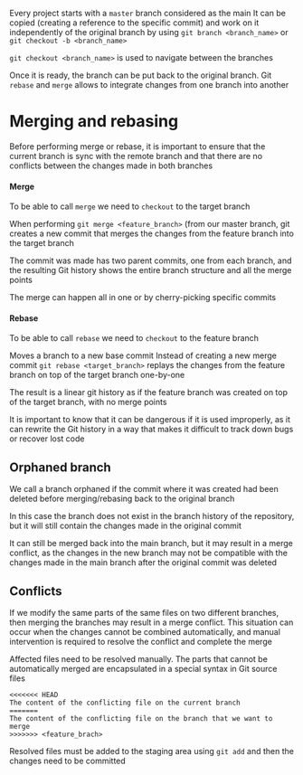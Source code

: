 Every project starts with a `master` branch considered as the main
It can be copied (creating a reference to the specific commit) and work on it independently of the original branch by using `git branch <branch_name>` or `git checkout -b <branch_name>`

`git checkout <branch_name>` is used to navigate between the branches

Once it is ready, the branch can be put back to the original branch. Git `rebase` and `merge` allows to integrate changes from one branch into another
# Merging and rebasing
Before performing merge or rebase, it is important to ensure that the current branch is sync with the remote branch and that there are no conflicts between the changes made in both branches
#### Merge
To be able to call `merge` we need to `checkout` to the target branch

When performing `git merge <feature_branch>` (from our master branch, git creates a new commit that merges the changes from the feature branch into the target branch

The commit was made has two parent commits, one from each branch, and the resulting Git history shows the entire branch structure and all the merge points

The merge can happen all in one or by cherry-picking specific commits
#### Rebase
To be able to call `rebase` we need to `checkout` to the feature branch

Moves a branch to a new base commit
Instead of creating a new merge commit `git rebase <target_branch>`  replays the changes from the feature branch on top of the target branch one-by-one

The result is a linear git history as if the feature branch was created on top of the target branch, with no merge points

It is important to know that it can be dangerous if it is used improperly, as it can rewrite the Git history in a way that makes it difficult to track down bugs or recover lost code
## Orphaned branch
We call a branch orphaned if the commit where it was created had been deleted before merging/rebasing back to the original branch

In this case the branch does not exist in the branch history of the repository, but it will still contain the changes made in the original commit

It can still be merged back into the main branch, but it may result in a merge conflict, as the changes in the new branch may not be compatible with the changes made in the main branch after the original commit was deleted
## Conflicts
If we modify the same parts of the same files on two different branches, then merging the branches may result in a merge conflict. This situation can occur when the changes cannot be combined automatically, and manual intervention is required to resolve the conflict and complete the merge

Affected files need to be resolved manually. The parts that cannot be automatically merged are encapsulated in a special syntax in Git source files
```git
<<<<<<< HEAD
The content of the conflicting file on the current branch
=======
The content of the conflicting file on the branch that we want to merge
>>>>>>> <feature_brach>
```
Resolved files must be added to the staging area using `git add` and then the changes need to be committed
<!--stackedit_data:
eyJoaXN0b3J5IjpbMTE1NzIzNDU4MF19
-->